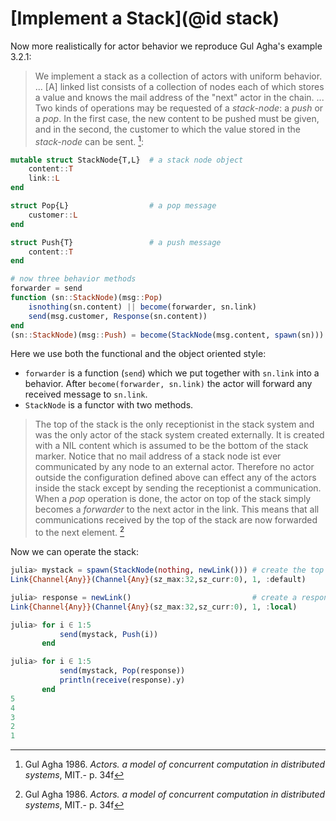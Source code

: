 # [Implement a Stack](@id stack)

Now more realistically for actor behavior we reproduce Gul Agha's example 3.2.1:

> We implement a stack as a collection of actors with uniform behavior. ... [A] linked list consists of a collection of nodes each of which stores a value and knows the mail address of the "next" actor in the chain. ... Two kinds of operations may be requested of a *stack-node*: a *push* or a *pop*. In the first case, the new content to be pushed must be given, and in the second, the customer to which the value stored in the *stack-node* can be sent. [^1]:

```julia
mutable struct StackNode{T,L}  # a stack node object
    content::T
    link::L
end

struct Pop{L}                  # a pop message
    customer::L
end

struct Push{T}                 # a push message
    content::T
end

# now three behavior methods
forwarder = send
function (sn::StackNode)(msg::Pop)
    isnothing(sn.content) || become(forwarder, sn.link)
    send(msg.customer, Response(sn.content))
end
(sn::StackNode)(msg::Push) = become(StackNode(msg.content, spawn(sn)))
```

Here we use both the functional and the object oriented style:

- `forwarder` is a function (`send`) which we put together with `sn.link` into a behavior. After `become(forwarder, sn.link)` the actor will forward any received message to `sn.link`.
- `StackNode` is a functor with two methods.

> The top of the stack is the only receptionist in the stack system and was the only actor of the stack system created externally. It is created with a NIL content which is assumed to be the bottom of the stack marker. Notice that no mail address of a stack node ist ever communicated by any node to an external actor. Therefore no actor outside the configuration defined above can effect any of the actors inside the stack except by sending the receptionist a communication. When a *pop* operation is done, the actor on top of the stack simply becomes a *forwarder* to the next actor in the link. This means that all communications received by the top of the stack are now forwarded to the next element. [^1]

Now we can operate the stack:

```julia
julia> mystack = spawn(StackNode(nothing, newLink())) # create the top of the stack
Link{Channel{Any}}(Channel{Any}(sz_max:32,sz_curr:0), 1, :default)

julia> response = newLink()                           # create a response link
Link{Channel{Any}}(Channel{Any}(sz_max:32,sz_curr:0), 1, :local)

julia> for i ∈ 1:5
           send(mystack, Push(i))
       end

julia> for i ∈ 1:5
           send(mystack, Pop(response))
           println(receive(response).y)
       end
5
4
3
2
1
```

[^1]: Gul Agha 1986. *Actors. a model of concurrent computation in distributed systems*, MIT.- p. 34f
